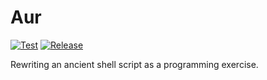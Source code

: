 # Aur
[![Test](https://github.com/snltd/aur/actions/workflows/test.yml/badge.svg)](https://github.com/snltd/aur/actions/workflows/test.yml) [![Release](https://github.com/snltd/aur/actions/workflows/release.yml/badge.svg)](https://github.com/snltd/aur/actions/workflows/release.yml)

Rewriting an ancient shell script as a programming exercise.
